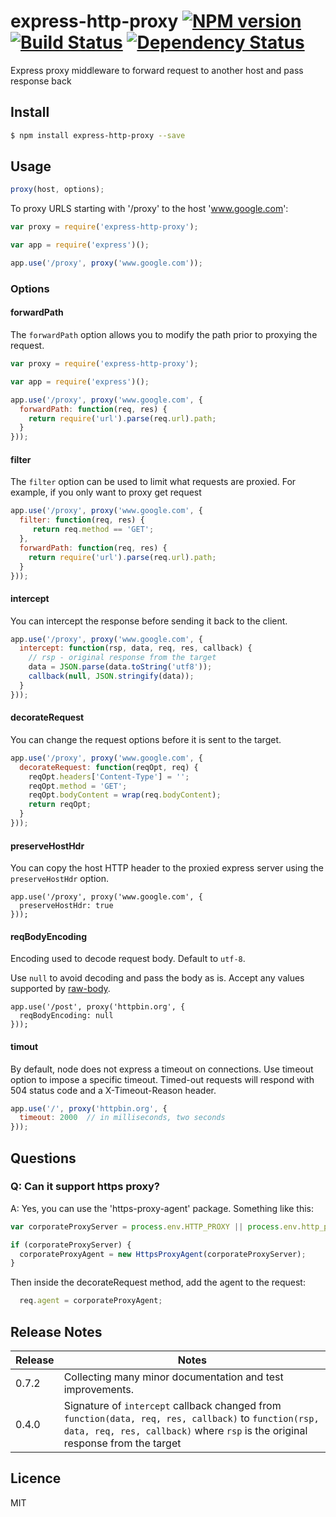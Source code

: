 # express-http-proxy [![NPM version](https://badge.fury.io/js/express-http-proxy.svg)](http://badge.fury.io/js/express-http-proxy) [![Build Status](https://travis-ci.org/villadora/express-http-proxy.svg?branch=master)](https://travis-ci.org/villadora/express-http-proxy) [![Dependency Status](https://gemnasium.com/villadora/express-http-proxy.svg)](https://gemnasium.com/villadora/express-http-proxy)

Express proxy middleware to forward request to another host and pass response back

## Install

```bash
$ npm install express-http-proxy --save
```

## Usage
```js
proxy(host, options);
```

To proxy URLS starting with '/proxy' to the host 'www.google.com':

```js
var proxy = require('express-http-proxy');

var app = require('express')();

app.use('/proxy', proxy('www.google.com'));
```

### Options


#### forwardPath

The ```forwardPath``` option allows you to modify the path prior to proxying the request.

```js
var proxy = require('express-http-proxy');

var app = require('express')();

app.use('/proxy', proxy('www.google.com', {
  forwardPath: function(req, res) {
    return require('url').parse(req.url).path;
  }
}));
```

#### filter
The ```filter``` option can be used to limit what requests are proxied. For example, if you only want to proxy get request

```js
app.use('/proxy', proxy('www.google.com', {
  filter: function(req, res) {
     return req.method == 'GET';
  },
  forwardPath: function(req, res) {
    return require('url').parse(req.url).path;
  }
}));
```

#### intercept
You can intercept the response before sending it back to the client.

```js
app.use('/proxy', proxy('www.google.com', {
  intercept: function(rsp, data, req, res, callback) {
    // rsp - original response from the target
    data = JSON.parse(data.toString('utf8'));
    callback(null, JSON.stringify(data));
  }
}));
```

#### decorateRequest

You can change the request options before it is sent to the target.

```js
app.use('/proxy', proxy('www.google.com', {
  decorateRequest: function(reqOpt, req) {
    reqOpt.headers['Content-Type'] = '';
    reqOpt.method = 'GET';
    reqOpt.bodyContent = wrap(req.bodyContent);
    return reqOpt;
  }
}));

```

#### preserveHostHdr

You can copy the host HTTP header to the proxied express server using the `preserveHostHdr` option.

```
app.use('/proxy', proxy('www.google.com', {
  preserveHostHdr: true
}));
```

#### reqBodyEncoding

Encoding used to decode request body. Default to ```utf-8```.

Use ```null``` to avoid decoding and pass the body as is.
Accept any values supported by [raw-body](https://www.npmjs.com/package/raw-body#readme).

```
app.use('/post', proxy('httpbin.org', {
  reqBodyEncoding: null
}));
```


#### timout

By default, node does not express a timeout on connections.   Use timeout option to impose a specific timeout.    Timed-out requests will respond with 504 status code and a X-Timeout-Reason header.

```js
app.use('/', proxy('httpbin.org', {
  timeout: 2000  // in milliseconds, two seconds
}));
```


## Questions

### Q: Can it support https proxy?

A:  Yes, you can use the 'https-proxy-agent' package. Something like this:

```js
var corporateProxyServer = process.env.HTTP_PROXY || process.env.http_proxy || process.env.HTTPS_PROXY || process.env.https_proxy;

if (corporateProxyServer) {
  corporateProxyAgent = new HttpsProxyAgent(corporateProxyServer);
}
```

Then inside the decorateRequest method, add the agent to the request:

```js
  req.agent = corporateProxyAgent;
```

## Release Notes

| Release | Notes |
| --- | --- |
| 0.7.2 | Collecting many minor documentation and test improvements. |
| 0.4.0 | Signature of `intercept` callback changed from `function(data, req, res, callback)` to `function(rsp, data, req, res, callback)` where `rsp` is the original response from the target |

## Licence

MIT
<!-- do not want to make nodeinit to complicated, you can edit this whenever you want. -->
